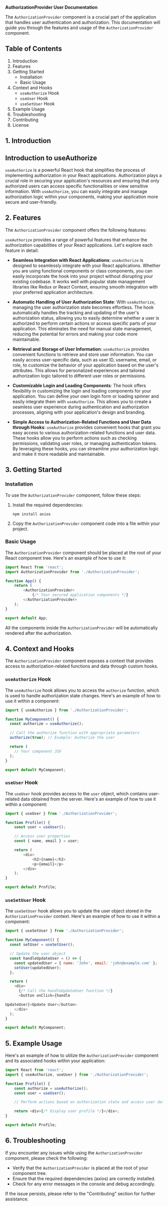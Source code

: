 **AuthorizationProvider User Documentation**

The `AuthorizationProvider` component is a crucial part of the application that handles user authentication and authorization. This documentation will guide you through the features and usage of the `AuthorizationProvider` component.

## Table of Contents

1. Introduction
2. Features
3. Getting Started
    - Installation
    - Basic Usage
4. Context and Hooks
    - `useAuthorize` Hook
    - `useUser` Hook
    - `useSetUser` Hook
5. Example Usage
6. Troubleshooting
7. Contributing
8. License

## 1. Introduction

## Introduction to useAuthorize

`useAuthorize` is a powerful React hook that simplifies the process of implementing authorization in your React applications. Authorization plays a crucial role in securing your application's resources and ensuring that only authorized users can access specific functionalities or view sensitive information. With `useAuthorize`, you can easily integrate and manage authorization logic within your components, making your application more secure and user-friendly.

## 2. Features

The `AuthorizationProvider` component offers the following features:

`useAuthorize` provides a range of powerful features that enhance the authorization capabilities of your React applications. Let's explore each feature in detail:

-   **Seamless Integration with React Applications**: `useAuthorize` is designed to seamlessly integrate with your React applications. Whether you are using functional components or class components, you can easily incorporate the hook into your project without disrupting your existing codebase. It works well with popular state management libraries like Redux or React Context, ensuring smooth integration with your preferred application architecture.

-   **Automatic Handling of User Authorization State**: With `useAuthorize`, managing the user authorization state becomes effortless. The hook automatically handles the tracking and updating of the user's authorization status, allowing you to easily determine whether a user is authorized to perform certain actions or access specific parts of your application. This eliminates the need for manual state management, reducing the potential for errors and making your code more maintainable.

-   **Retrieval and Storage of User Information**: `useAuthorize` provides convenient functions to retrieve and store user information. You can easily access user-specific data, such as user ID, username, email, or role, to customize the behavior of your application based on the user's attributes. This allows for personalized experiences and tailored authorization logic tailored to different user roles or permissions.

-   **Customizable Login and Loading Components**: The hook offers flexibility in customizing the login and loading components for your application. You can define your own login form or loading spinner and easily integrate them with `useAuthorize`. This allows you to create a seamless user experience during authentication and authorization processes, aligning with your application's design and branding.

-   **Simple Access to Authorization-Related Functions and User Data through Hooks**: `useAuthorize` provides convenient hooks that grant you easy access to various authorization-related functions and user data. These hooks allow you to perform actions such as checking permissions, validating user roles, or managing authentication tokens. By leveraging these hooks, you can streamline your authorization logic and make it more readable and maintainable.

## 3. Getting Started

### Installation

To use the `AuthorizationProvider` component, follow these steps:

1. Install the required dependencies:
    ```shell
    npm install axios
    ```
2. Copy the `AuthorizationProvider` component code into a file within your project.

### Basic Usage

The `AuthorizationProvider` component should be placed at the root of your React component tree. Here's an example of how to use it:

```javascript
import React from 'react';
import AuthorizationProvider from './AuthorizationProvider';

function App() {
    return (
        <AuthorizationProvider>
            {/* Your secured application components */}
        </AuthorizationProvider>
    );
}

export default App;
```

All the components inside the `AuthorizationProvider` will be automatically rendered after the authorization.

## 4. Context and Hooks

The `AuthorizationProvider` component exposes a context that provides access to authorization-related functions and data through custom hooks.

### `useAuthorize` Hook

The `useAuthorize` hook allows you to access the `authorize` function, which is used to handle authorization state changes. Here's an example of how to use it within a component:

```javascript
import { useAuthorize } from './AuthorizationProvider';

function MyComponent() {
  const authorize = useAuthorize();

  // Call the authorize function with appropriate parameters
  authorize(true); // Example: Authorize the user

  return (
    // Your component JSX
  );
}

export default MyComponent;
```

### `useUser` Hook

The `useUser` hook provides access to the `user` object, which contains user-related data obtained from the server. Here's an example of how to use it within a component:

```javascript
import { useUser } from './AuthorizationProvider';

function Profile() {
    const user = useUser();

    // Access user properties
    const { name, email } = user;

    return (
        <div>
            <h2>{name}</h2>
            <p>{email}</p>
        </div>
    );
}

export default Profile;
```

### `useSetUser` Hook

The `useSetUser` hook allows you to update the user object stored in the `AuthorizationProvider` context. Here's an example of how to use it within a component:

```javascript
import { useSetUser } from './AuthorizationProvider';

function MyComponent() {
  const setUser = useSetUser();

  // Update the user object
  const handleUpdateUser = () => {
    const updatedUser = { name: 'John', email: 'john@example.com' };
    setUser(updatedUser);
  };

  return (
    <div>
      {/* Call the handleUpdateUser function */}
      <button onClick={handle

UpdateUser}>Update User</button>
    </div>
  );
}

export default MyComponent;
```

## 5. Example Usage

Here's an example of how to utilize the `AuthorizationProvider` component and its associated hooks within your application:

```javascript
import React from 'react';
import { useAuthorize, useUser } from './AuthorizationProvider';

function Profile() {
    const authorize = useAuthorize();
    const user = useUser();

    // Perform actions based on authorization state and access user data

    return <div>{/* Display user profile */}</div>;
}

export default Profile;
```

## 6. Troubleshooting

If you encounter any issues while using the `AuthorizationProvider` component, please check the following:

-   Verify that the `AuthorizationProvider` is placed at the root of your component tree.
-   Ensure that the required dependencies (axios) are correctly installed.
-   Check for any error messages in the console and debug accordingly.

If the issue persists, please refer to the "Contributing" section for further assistance.
